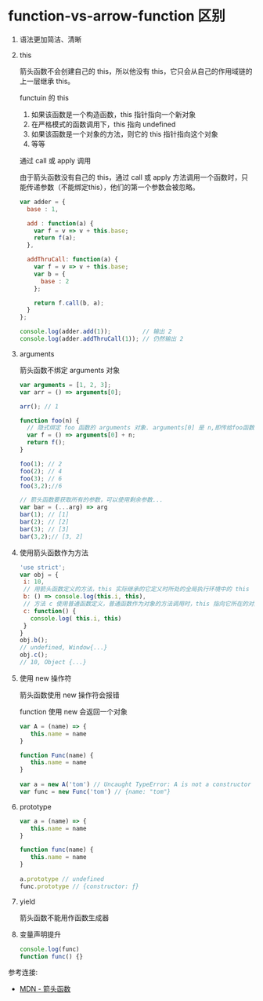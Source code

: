 # function-vs-arrow-function 区别

1. 语法更加简洁、清晰

1. this

    箭头函数不会创建自己的 this，所以他没有 this，它只会从自己的作用域链的上一层继承 this。
    
    functuin 的 this
    
    1. 如果该函数是一个构造函数，this 指针指向一个新对象
    1. 在严格模式的函数调用下，this 指向 undefined
    1. 如果该函数是一个对象的方法，则它的 this 指针指向这个对象
    1. 等等
    
    通过 call 或 apply 调用
    
    由于箭头函数没有自己的 this，通过 call 或 apply 方法调用一个函数时，只能传递参数（不能绑定this），他们的第一个参数会被忽略。
    
    ```js
    var adder = {
      base : 1,
    
      add : function(a) {
        var f = v => v + this.base;
        return f(a);
      },
    
      addThruCall: function(a) {
        var f = v => v + this.base;
        var b = {
          base : 2
        };
    
        return f.call(b, a);
      }
    };
    
    console.log(adder.add(1));         // 输出 2
    console.log(adder.addThruCall(1)); // 仍然输出 2
    ```

1. arguments

    箭头函数不绑定 arguments 对象

    ```js
    var arguments = [1, 2, 3];
    var arr = () => arguments[0];
    
    arr(); // 1
    
    function foo(n) {
      // 隐式绑定 foo 函数的 arguments 对象. arguments[0] 是 n,即传给foo函数的第一个参数
      var f = () => arguments[0] + n;
      return f();
    }
    
    foo(1); // 2
    foo(2); // 4
    foo(3); // 6
    foo(3,2);//6
   
    // 箭头函数要获取所有的参数，可以使用剩余参数...
    var bar = (...arg) => arg
   bar(1); // [1]
   bar(2); // [2]
   bar(3); // [3]
   bar(3,2);// [3, 2]
    ```

1. 使用箭头函数作为方法

    ```js
   'use strict';
   var obj = {
     i: 10,
     // 用箭头函数定义的方法，this 实际继承的它定义时所处的全局执行环境中的 this
     b: () => console.log(this.i, this),
     // 方法 c 使用普通函数定义，普通函数作为对象的方法调用时，this 指向它所在的对象
     c: function() {
       console.log( this.i, this)
     }
   }
   obj.b();
   // undefined, Window{...}
   obj.c();
   // 10, Object {...}
    ```
1. 使用 new 操作符

    箭头函数使用 new 操作符会报错
    
    function 使用 new 会返回一个对象
    
    ```js
    var A = (name) => {
       this.name = name
    }
   
    function Func(name) {
       this.name = name
    }
     
    var a = new A('tom') // Uncaught TypeError: A is not a constructor
    var func = new Func('tom') // {name: "tom"}
    ```
   
1. prototype

    ```js
    var a = (name) => {
       this.name = name
    }
   
    function func(name) {
       this.name = name
    }
     
    a.prototype // undefined
    func.prototype // {constructor: ƒ}
    ```

1. yield

    箭头函数不能用作函数生成器
    
1. 变量声明提升

    ```js
    console.log(func)
    function func() {}
    ```

参考连接: 

* [MDN - 箭头函数](https://developer.mozilla.org/zh-CN/docs/Web/JavaScript/Reference/Functions/Arrow_functions)
